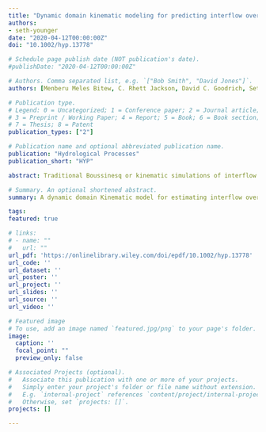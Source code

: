 ```yaml
---
title: "Dynamic domain kinematic modeling for predicting interflow over leaky impeding layers"
authors:
- seth-younger
date: "2020-04-12T00:00:00Z"
doi: "10.1002/hyp.13778"

# Schedule page publish date (NOT publication's date).
#publishDate: "2020-04-12T00:00:00Z"

# Authors. Comma separated list, e.g. `["Bob Smith", "David Jones"]`.
authors: [Menberu Meles Bitew, C. Rhett Jackson, David C. Goodrich, Seth E. Younger, Natalie A. Griffiths, Kellie B. Vache, Benjamin Rau]

# Publication type.
# Legend: 0 = Uncategorized; 1 = Conference paper; 2 = Journal article;
# 3 = Preprint / Working Paper; 4 = Report; 5 = Book; 6 = Book section;
# 7 = Thesis; 8 = Patent
publication_types: ["2"]

# Publication name and optional abbreviated publication name.
publication: "Hydrological Processes"
publication_short: "HYP"

abstract: Traditional Boussinesq or kinematic simulations of interflow (i.e., lateral subsurface flow) assume no leakage through the impeding layer and require a no-flow boundary condition at the ridge top. However, recent analyses of many interflow-producing landscapes indicate that leaky impeding layers are common, that most interflow percolates well before reaching the toe slope, and therefore the downslope contributing length is shorter than the hillslope length. In watersheds characterized by perched interflow over a low conductivity layer through permeable topsoil, interflow with percolation may be modeled with a kinematic wave model using a mobile upslope boundary condition defining the hillslope portion contributing interflow to valleys. Here, we developed and applied a dynamic interflow model to simulate interflow using a downslope travel distance concept such that only the active contributing length is modeled at any time. The model defines a variable active area based on the depth of the perched layer, the topographic slope, and the ratio of the hydraulic conductivity of topsoil to that of the impeding layer. It incorporates a two-layer soil moisture accounting water balance analysis, a pedotransfer function, and percolation and evaporation routines to predict interflow rates in continuous and event-based scenarios. We tested the modeling concept on two sets of data (2-year dataset of rainfall observations for the continuous simulation and a multi-day irrigation experiment for the event simulation) from a 121-m-long open interflow collection trench on an experimental hillslope at the Savannah River Site, South Carolina. The continuous model simulation partially represented the observed interflow hydrograph and perched water depth in the experimental hillslope with correlation coefficients of 0.85 and 0.35, respectively. Model performance improved significantly at event scale analysis. The modeling approach realistically represents interflow dynamics in hillslopes with leaky impeding layers and can be integrated into catchment-scale hydrology models for more detailed hillslope process modeling.

# Summary. An optional shortened abstract.
summary: A dynamic domain Kinematic model for estimating interflow over perched soil water with a varying spatial extent.

tags:
featured: true

# links:
# - name: ""
#   url: ""
url_pdf: 'https://onlinelibrary.wiley.com/doi/epdf/10.1002/hyp.13778'
url_code: ''
url_dataset: ''
url_poster: ''
url_project: ''
url_slides: ''
url_source: ''
url_video: ''

# Featured image
# To use, add an image named `featured.jpg/png` to your page's folder. 
image:
  caption: ''
  focal_point: ""
  preview_only: false

# Associated Projects (optional).
#   Associate this publication with one or more of your projects.
#   Simply enter your project's folder or file name without extension.
#   E.g. `internal-project` references `content/project/internal-project/index.md`.
#   Otherwise, set `projects: []`.
projects: []

---
```


